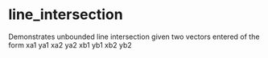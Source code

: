# line_intersection

Demonstrates unbounded line intersection given two vectors entered of the form xa1 ya1 xa2 ya2 xb1 yb1 xb2 yb2
